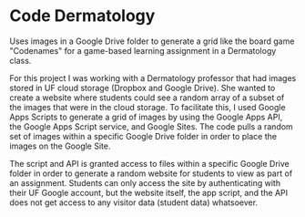 # Code Dermatology
Uses images in a Google Drive folder to generate a grid like the board game "Codenames" for a game-based learning assignment in a Dermatology class.

For this project I was working with a Dermatology professor that had images stored in UF cloud storage (Dropbox and Google Drive). She wanted to create a website where students could see a random array of a subset of the images that were in the cloud storage. To facilitate this, I used Google Apps Scripts to generate a grid of images by using the Google Apps API, the Google Apps Script service, and Google Sites. The code pulls a random set of images within a specific Google Drive folder in order to place the images on the Google Site.

The script and API is granted access to files within a specific Google Drive folder in order to generate a random website for students to view as part of an assignment. Students can only access the site by authenticating with their UF Google account, but the website itself, the app script, and the API does not get access to any visitor data (student data) whatsoever.
